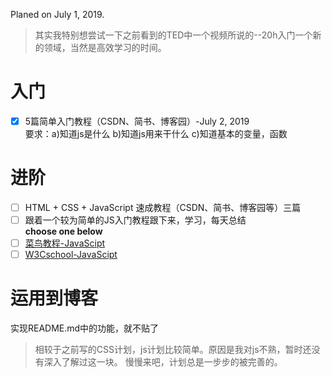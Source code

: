 Planed on July 1, 2019.  
>其实我特别想尝试一下之前看到的TED中一个视频所说的--20h入门一个新的领域，当然是高效学习的时间。
# 入门
- [x] 5篇简单入门教程（CSDN、简书、博客园）-July 2, 2019    
要求：a)知道js是什么  b)知道js用来干什么  c)知道基本的变量，函数
# 进阶  
- [ ] HTML + CSS + JavaScript 速成教程（CSDN、简书、博客园等）三篇
- [ ] 跟着一个较为简单的JS入门教程跟下来，学习，每天总结  
**choose one below**      
- [ ] [菜鸟教程-JavaScipt](https://www.runoob.com/js/js-tutorial.html)
- [ ] [W3Cschool-JavaScipt](https://www.w3cschool.cn/javascript/)
# 运用到博客
实现README.md中的功能，就不贴了  

>相较于之前写的CSS计划，js计划比较简单。原因是我对js不熟，暂时还没有深入了解过这一块。
慢慢来吧，计划总是一步步的被完善的。
